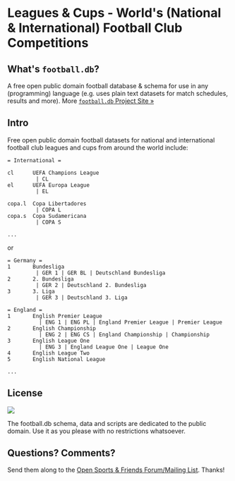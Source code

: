 # Leagues & Cups  -  World's (National & International) Football Club Competitions


## What's `football.db`?

A free open public domain football database & schema
for use in any (programming) language
(e.g. uses plain text datasets for match schedules, results and more).
More [`football.db` Project Site »](http://openfootball.github.io)

## Intro

Free open public domain football datasets for
national and international football club leagues and cups
from around the world include:

```
= International =

cl      UEFA Champions League
         | CL
el      UEFA Europa League
         | EL

copa.l  Copa Libertadores
         | COPA L
copa.s  Copa Sudamericana
         | COPA S

...
```

or

```
= Germany =
1       Bundesliga
         | GER 1 | GER BL | Deutschland Bundesliga
2       2. Bundesliga
         | GER 2 | Deutschland 2. Bundesliga
3       3. Liga
         | GER 3 | Deutschland 3. Liga

= England =
1       English Premier League
          | ENG 1 | ENG PL | England Premier League | Premier League
2       English Championship
          | ENG 2 | ENG CS | England Championship | Championship
3       English League One
          | ENG 3 | England League One | League One
4       English League Two
5       English National League
           
...
```


## License

![](https://publicdomainworks.github.io/buttons/zero88x31.png)

The football.db schema, data and scripts are dedicated to the public domain. Use it as you please with no restrictions whatsoever.

## Questions? Comments?

Send them along to the
[Open Sports & Friends Forum/Mailing List](http://groups.google.com/group/opensport).
Thanks!
